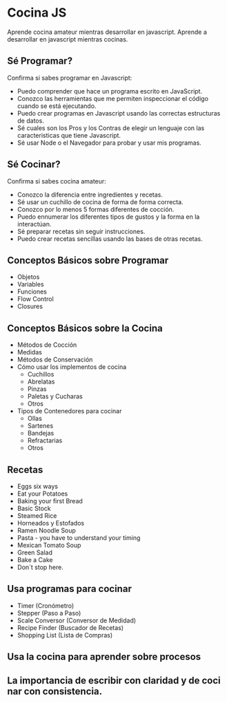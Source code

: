 # Cocina JS
Aprende cocina amateur mientras desarrollar en javascript. Aprende a desarrollar en javascript mientras cocinas.

## Sé Programar?

Confirma si sabes programar en Javascript:
- Puedo comprender que hace un programa escrito en JavaScript.
- Conozco las herramientas que me permiten inspeccionar el código cuando se está ejecutando.
- Puedo crear programas en Javascript usando las correctas estructuras de datos.
- Sé cuales son los Pros y los Contras de elegir un lenguaje con las caracteristicas que tiene Javascript.
- Sé usar Node o el Navegador para probar y usar mis programas.

## Sé Cocinar?

Confirma si sabes cocina amateur:

- Conozco la diferencia entre ingredientes y recetas.
- Sé usar un cuchillo de cocina de forma de forma correcta.
- Conozco por lo menos 5 formas diferentes de cocción.
- Puedo ennumerar los diferentes tipos de gustos y la forma en la interactúan.
- Sé preparar recetas sin seguir instrucciones.
- Puedo crear recetas sencillas usando las bases de otras recetas. 

## Conceptos Básicos sobre Programar
- Objetos
- Variables
- Funciones
- Flow Control
- Closures

## Conceptos Básicos sobre la Cocina
- Métodos de Cocción
- Medidas
- Métodos de Conservación
- Cómo usar los implementos de cocina
  - Cuchillos
  - Abrelatas
  - Pinzas
  - Paletas y Cucharas
  - Otros
- Tipos de Contenedores para cocinar
  - Ollas
  - Sartenes
  - Bandejas
  - Refractarias
  - Otros

## Recetas
- Eggs six ways
- Eat your Potatoes
- Baking your first Bread
- Basic Stock
- Steamed Rice
- Horneados y Estofados
- Ramen Noodle Soup
- Pasta - you have to understand your timing
- Mexican Tomato Soup
- Green Salad
- Bake a Cake
- Don´t stop here.

## Usa programas para cocinar
- Timer (Cronómetro)
- Stepper (Paso a Paso)
- Scale Conversor (Conversor de Medidad)
- Recipe Finder (Buscador de Recetas)
- Shopping List (Lista de Compras)

## Usa la cocina para aprender sobre procesos

## La importancia de escribir con claridad y de coci nar con consistencia.
